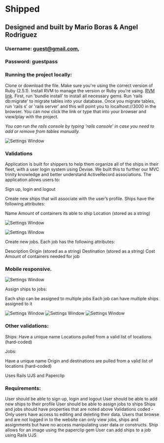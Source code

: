 # Shipped
## Designed and built by Mario Boras & Angel Rodriguez

### Username: guest@gmail.com, 
### Password: guestpass

### Running the project locally: 
Clone or download the file. Make sure you're using the correct version of Ruby (2.5.1). Install RVM to manage the version or Ruby you're using. [RVM link](https://rvm.io/). First, run 'bundle install' to install all necessary gems. Run 'rails db:migrate' to migrate tables into your database. Once you migrate tables, run 'rails s' or 'rails server' and this will point you to localhost://3000 in the browser. You can now click the link or type that into your browser and view/play with the project.

_You can run the rails console by typing 'rails console' in case you need to add or remove from tables manually._ 

![Settings Window](https://res.cloudinary.com/angelrodriguez/image/upload/v1540985057/star-shipped.png)

### Validations

Application is built for shippers to help them organize all of the ships in their fleet, with a user login system using Devise. We built this to further our MVC trinity knowledge and better understand ActiveRecord associations. The application allows users to:

Sign up, login and logout

Create new ships that will associate with the user’s profile. Ships have the following attributes:

Name
Amount of containers its able to ship
Location (stored as a string)

![Settings Window](https://res.cloudinary.com/angelrodriguez/image/upload/v1544242170/Screen_Shot_2018-12-07_at_10.58.54_PM.png)

![Settings Window](https://res.cloudinary.com/angelrodriguez/image/upload/v1544242169/Screen_Shot_2018-12-07_at_10.59.28_PM.png)

Create new jobs. Each job has the following attributes:

Description
Origin (stored as a string)
Destination (stored as a string)
Cost
Amount of containers needed for job

### Mobile responsive.

![Settings Window](https://res.cloudinary.com/angelrodriguez/image/upload/v1544242169/Screen_Shot_2018-12-07_at_11.07.09_PM.png)

Assign ships to jobs:

Each ship can be assigned to multiple jobs
Each job can have multiple ships assigned to it

![Settings Window](https://res.cloudinary.com/angelrodriguez/image/upload/v1544242145/ships_dock.jpg)
![Settings Window](https://res.cloudinary.com/angelrodriguez/image/upload/v1544242145/new-ships.jpg)
![Settings Window](https://res.cloudinary.com/angelrodriguez/image/upload/v1544242145/outrider.jpg)

### Other validations:

Ships:
Have a unique name
Locations pulled from a valid list of locations (hard-coded)

Jobs:

Have a unique name
Origin and destinations are pulled from a valid list of locations (hard-coded)

Uses Rails UJS and Paperclip

### Requirements:
User should be able to sign up, login and logout
User should be able to add new ships to their profile
User should be able to assign jobs to ships
Ships and jobs should have properties that are noted above
Validations coded - Only users have access to editing and deleting their data. Users that browse and are not logged in to the website can only view jobs, ships and assignments but have no access manipulating user data or constructs.
Ship allows for an image using the paperclip gem
User can add ships to a job using Rails UJS
